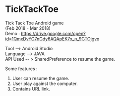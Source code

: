 # TickTackToe
Tick Tack Toe Android game  
(Feb 2018 - Mar 2018)  
Demo : https://drive.google.com/open?id=1QmxDvYG7nGdy6AQApEK7x_n_9GTOjgvx  

Tool -->  Android Studio  
Language  -->  JAVA  
API Used -- >  SharedPreference to resume the game.  
  
  Some features :  
1. User can resume the game.  
2. User play against the computer.  
3. Contains URL link. 
